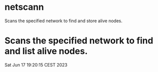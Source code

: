 # netscann
Scans the specified network to find and store alive nodes.
# Scans the specified network to find and list alive nodes.
Sat Jun 17 19:20:15 CEST 2023
